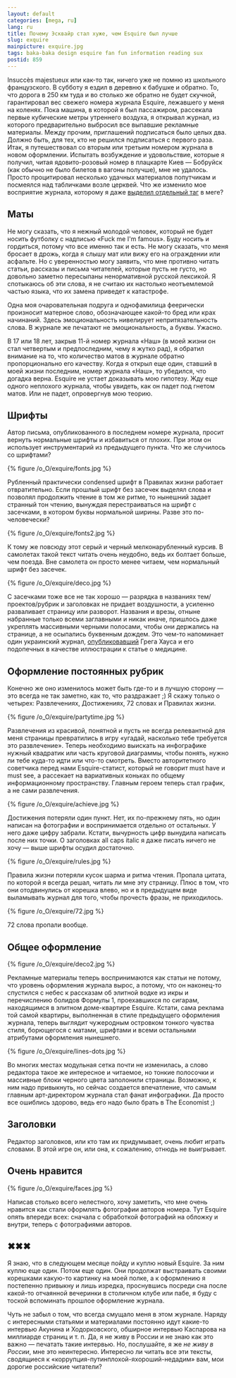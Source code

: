 ```yaml
---
layout: default
categories: [mega, ru]
lang: ru
title: Почему Эсквайр стал хуже, чем Esquire был лучше
slug: exquire
mainpicture: exquire.jpg
tags: baka-baka design esquire fan fun information reading sux 
postid: 859
---
```



Insuccès majestueux или как-то так, ничего уже не помню из школьного французского. В субботу я ездил в деревню к бабушке и обратно. То, что дорога в 250 км туда и во столько же обратно не будет скучной, гарантировал вес свежего номера журнала Esquire, лежавшего у меня на коленях. Пока машина, в которой я был пассажиром, рассекала первые кубические метры утреннего воздуха, я открывал журнал, из которого предварительно выбросил все выпавшие рекламные материалы. Между прочим, приглашений подписаться было целых два. Должно быть, для тех, кто не решился подписаться с первого раза. Итак, я путешествовал со вторым или третьим номером журнала в новом оформлении. Испытать возбуждение и удовольствие, которые я получил, читая ядовито-розовый номер в плацкарте Киев — Бобруйск (как обычно не было билетов в вагоны получше), мне не удалось. Просто процитировал несколько удачных материалов попутчикам и посмеялся над табличками возле церквей. Что же изменило мое восприятие журнала, которому я даже <a href="/mega/blah/esquire/">выделил отдельный таг</a> в меге?
<!--more-->


## Маты

Не могу сказать, что я нежный молодой человек, который не будет носить футболку с надписью «Fuck me I'm famous». Буду носить и гордиться, потому что все именно так и есть. Не могу сказать, что меня бросает в дрожь, когда я слышу мат или вижу его на ограждении или асфальте. Но с уверенностью могу заявить, что мне противно читать статьи, рассказы и письма читателей, которые пусть не густо, но довольно заметно пересыпаны ненормативной русской лексикой. Я спотыкаюсь об эти слова, я не считаю их настолько неотъемлемой частью языка, что их замена приведет к катастрофе.

Одна моя очаровательная подруга и однофамилица феерически произносит матерное слово, обозначающее какой-то бред или крах начинаний. Здесь эмоциональность нивелирует непритязательность слова. В журнале же печатают не эмоциональность, а буквы. Ужасно.

В 17 или 18 лет, закрыв 11-й номер журнала «Наш» (в моей жизни он стал четвертым и предпоследним, чему я жутко рад), я обратил внимание на то, что количество матов в журнале обратно пропорционально его качеству. Когда я открыл еще один, ставший в моей жизни последним, номер журнала «Наш», то убедился, что догадка верна. Esquire не устает доказывать мою гипотезу. Жду еще одного неплохого журнала, чтобы увидеть, как он падет под гнетом матов. Или не падет, опровергнув мою теорию.



## Шрифты

Автор письма, опубликованного в последнем номере журнала, просит вернуть нормальные шрифты и избавиться от плохих. При этом он использует инструментарий из предыдущего пункта. Что же случилось со шрифтами? 



{% figure /o_O/exquire/fonts.jpg %}



Рубленный практически condensed шрифт в Правилах жизни работает отвратительно. Если прошлый шрифт без засечек выделял слова и позволял продолжить чтение в том же ритме, то нынешний задает странный тон чтению, вынуждая перестраиваться на шрифт с засечками, в котором буквы нормальной ширины. Разве это по-человечески?



{% figure /o_O/exquire/fonts2.jpg %}



К  тому же повсюду этот серый и черный мелконарубленный курсив. В самолетах такой текст читать очень неудобно, ведь их болтает больше, чем поезда. Вне самолета он просто менее читаем, чем нормальный шрифт без засечек.



{% figure /o_O/exquire/deco.jpg %}



С засечками тоже все не так хорошо — разрядка в названиях тем/проектов/рубрик и заголовках не придает воздушности, а усиленно разваливает страницу или разворот. Названия и врезы, отныне набранные только всеми заглавными и никак иначе, пришлось даже укреплять массивными черными полосами, чтобы они держались на странице, а не осыпались буквенным дождем. Это чем-то напоминает один украинский журнал, <a href="/mega/house-md-uncut/">опубликовавший</a> Грега Хауса и его подопечных в качестве иллюстрации к статье о медицине.



## Оформление постоянных рубрик

Конечно же оно изменилось может быть где-то и в лучшую сторону — это всегда не так заметно, как то, что раздражает ;) Я скажу только о четырех: Развлечениях, Достижениях, 72 словах и Правилах жизни.



{% figure /o_O/exquire/partytime.jpg %}



Развлечения из красивой, понятной и пусть не всегда релевантной для меня страницы превратились в игру «угадай, насколько тебе требуется это развлечение». Теперь необходимо выискать на инфографике нужный квадратик или часть круговой диаграммы, чтобы понять, нужно ли тебе куда-то идти или что-то смотреть. Вместо авторитетного советчика перед нами Esquire-статист, который не говорит must have и must see, а рассекает на вариативных коньках по общему информационному пространству. Главным героем теперь стал график, а не сами развлечения.



{% figure /o_O/exquire/achieve.jpg %}



Достижения потеряли один пункт. Нет, их по-прежнему пять, но один написан на фотографии и воспринимается отдельно от остальных. У него даже цифру забрали. Кстати, вычурность цифр вынудила написать после них точки. О заголовках all caps italic я даже писать ничего не хочу — выше шрифты осудил достаточно.



{% figure /o_O/exquire/rules.jpg %}



Правила жизни потеряли кусок шарма и ритма чтения. Пропала цитата, по которой я всегда решал, читать ли мне эту страницу. Плюс в том, что они отодвинулись от корешка влево, но и в предыдущем виде выламывать журнал для того, чтобы прочесть фразы, не приходилось.



{% figure /o_O/exquire/72.jpg %}



72 слова пропали вообще.



## Общее оформление



{% figure /o_O/exquire/deco2.jpg %}



Рекламные материалы теперь воспринимаются как статьи не потому, что уровень оформления журнала вырос, а потому, что он наконец-то спустился с небес к рассказам об элитной водке из икры и перечислению болидов Формулы 1, проехавшихся по сигарам, находящимся в элитном доме-квартире Esquire. Кстати, сама реклама той самой квартиры, выполненная в стиле предыдущего оформления журнала, теперь выглядит чужеродным островком тонкого чувства стиля, борющегося с матами, шрифтами и всеми остальными атрибутами оформления нынешнего. 



{% figure /o_O/exquire/lines-dots.jpg %}



Во многих местах модульная сетка почти не изменилась, а слово редактора такое же интересное и читаемое, но тонкие полосочки и массивные блоки черного цвета заполонили страницы. Возможно, к ним надо привыкнуть, но сейчас создается впечатление, что самым главным арт-директором журнала стал фанат инфографики. Да просто все ошиблись здорово, ведь его надо было брать в The Economist ;)



## Заголовки

Редактор заголовков, или кто там их придумывает, очень любит играть словами. В этой игре он, или она, к сожалению, отнюдь не выигрывает.



## Очень нравится



{% figure /o_O/exquire/faces.jpg %}



Написав столько всего нелестного, хочу заметить, что мне очень нравится как стали оформлять фотографии авторов номера. Тут Esquire опять впереди всех: сначала с обработкой фотографий  на обложку и внутри, теперь с фотографиями авторов.



## ✖✖✖

Я знаю, что в следующем месяце пойду и куплю новый Esquire. За ним куплю еще один. Потом еще один. Они продолжат выстраивать своими корешками какую-то картинку на моей полке, а к оформлению я постепенно привыкну и лишь изредка, проснувшись посреди сна после какой-то отчаянной вечеринки в столичном клубе или пабе, я буду с тоской вспоминать прошлое оформление журнала.


Чуть не забыл о том, что всегда смущало меня в этом журнале. Наряду с интересными статьями и материалами постоянно идут какие-то интервью Акунина и Ходорковского, обширное интервью Каспарова на миллиарде страниц и т. п. Да, я не живу в России и не знаю как это важно — печатать такие интервью. Но, послушайте, я же <i>не живу в России</i>, мне это неинтересно. Интересно ли читать все эти тексты, сводящиеся к «коррупция-путинплохой-яхороший-недадим» вам, мои дорогие российские читатели?